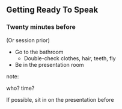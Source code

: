 ## Getting Ready To Speak

### Twenty minutes before

(Or session prior)

* Go to the bathroom
  * Double-check clothes, hair, teeth, fly
* Be in the presentation room

note:

who?
time?

If possible, sit in on the presentation before
